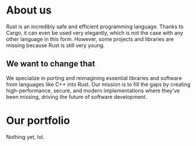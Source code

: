 # About us

Rust is an incredibly safe and efficient programming language. Thanks to Cargo, it can even be used very elegantly, which is not the case with any other language in this form. However, some projects and libraries are missing because Rust is still very young.

## We want to change that

We specialize in porting and reimagining essential libraries and software from languages ​​like C++ into Rust. Our mission is to fill the gaps by creating high-performance, secure, and modern implementations where they've been missing, driving the future of software development.

# Our portfolio

Nothing yet, lol.
